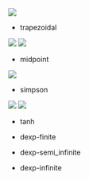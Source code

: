 

<img src="https://latex.codecogs.com/gif.latex?\displaystyle&space;\int_a^b&space;f(x)dx" />

* trapezoidal
<img src="https://latex.codecogs.com/gif.latex?T_n=h\left(\frac{1}{2}f(a)&plus;\sum_{i=1}^{n-1}f(a&plus;hi)&plus;\frac{1}{2}f(b)\right)" />
<img src="https://latex.codecogs.com/gif.latex?h=\frac{b-a}{n}" />

* midpoint
<img src="https://latex.codecogs.com/gif.latex?\displaystyle&space;\int_a^b&space;f(x)dx&space;\approx&space;\sum_{i=1}^{n-1}f(a&plus;h(i-1/2)),h=\frac{b-a}{N}" />

* simpson
<img src="https://latex.codecogs.com/gif.latex?S_n=\frac{h}{3}\left(\frac{1}{2}f(a)&plus;\sum_{i=1}^{n-1}f(a&plus;hi)&plus;\frac{1}{2}f(b)&plus;2\sum_{i=1}^{n-1}f(a&plus;h(i-1/2))\right)" />
<img src="https://latex.codecogs.com/gif.latex?h=\frac{b-a}{n}" />

* tanh

* dexp-finite

* dexp-semi_infinite

* dexp-infinite
